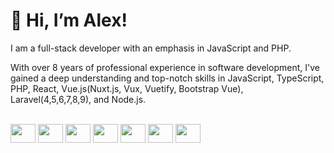 <h1>👋 Hi, I’m Alex!</h1>
<p>
I am a full-stack developer with an emphasis in JavaScript and PHP.

With over 8 years of professional experience in software development, I've gained a deep understanding and top-notch skills in JavaScript, TypeScript, PHP, React, Vue.js(Nuxt.js, Vux, Vuetify, Bootstrap Vue), Laravel(4,5,6,7,8,9), and Node.js.
</p>
<div style="display: inline_block"><br>
  <img align="center" height="30" width="40" src="https://cdn.worldvectorlogo.com/logos/javascript-1.svg">
  <img align="center" height="30" width="40" src="https://cdn.worldvectorlogo.com/logos/php-1.svg">
  <img align="center" height="30" width="40" src="https://cdn.worldvectorlogo.com/logos/react-2.svg">
  <img align="center" height="30" width="40" src="https://cdn.worldvectorlogo.com/logos/vue-9.svg">
  <img align="center" height="30" width="40" src="https://cdn.worldvectorlogo.com/logos/laravel-2.svg">
  <img align="center" height="30" width="40" src="https://cdn.worldvectorlogo.com/logos/nextjs-2.svg">
  <img align="center" height="30" width="40" src="https://cdn.worldvectorlogo.com/logos/nuxt-2.svg">
</div>
